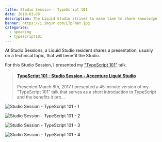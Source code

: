 ```yaml
---
title: Studio Session - TypeScript 101
date: 2018-03-08
description: The Liquid Studio strives to make time to share knowledge by hosting Studio Sessions.
banner: https://i.imgur.com/L7pFNaY.jpg
categories:
  - speaking
  - typescript101
---
```


At Studio Sessions, a Liquid Studio resident shares a presentation, usually on a technical topic, that will benefit the Studio.

For this Studio Session, I presented my ["TypeScript 101"](/speaking/talks/typescript-101/) talk.

<blockquote class="embedly-card"><h4><a href="https://www.slideshare.net/FVCproductions/typescript-101-studio-session-accenture-liquid-studio">TypeScript 101 - Studio Session - Accenture Liquid Studio</a></h4><p>Presented March 8th, 2017 I presented a 45-minute version of my "TypeScript 101" talk that serves as a short introduction to TypeScript and the benefits it pro...</p></blockquote>
<script async src="//cdn.embedly.com/widgets/platform.js" charset="UTF-8"></script>

![Studio Session - TypeScript 101 - 1](https://i.imgur.com/L7pFNaY.jpg)

![Studio Session - TypeScript 101 - 2](https://i.imgur.com/cWfNoQi.jpg)

![Studio Session - TypeScript 101 - 3](https://i.imgur.com/kE6fY8v.jpg)

![Studio Session - TypeScript 101 - 4](https://i.imgur.com/aLA0jXv.jpg)
